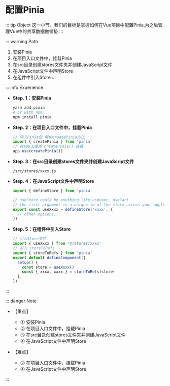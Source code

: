 # 配置Pinia

::: tip Object
这一小节，我们的目标是掌握如何在Vue项目中配置Pinia,为之后管理Vue中的共享数据做铺垫
:::

::: warning Path

1. 安装Pinia
2. 在项目入口文件中，挂载Pinia
3. 在src目录创建stores文件夹并创建JavaScript文件
4. 在JavaScript文件中声明Store
5. 在组件中引入Store
:::

::: info Experience

* **Step. 1：安装Pinia**

  ```bash
  yarn add pinia
  # or with npm
  npm install pinia
  ```

* **Step. 2：在项目入口文件中，挂载Pinia**

  ```js
  // 导入Pinia包 解构createPinia方法
  import { createPinia } from 'pinia'
  // 在app上使用 createPinia() 挂载
  app.use(createPinia())
  ```

* **Step. 3：在src目录创建stores文件夹并创建JavaScript文件**

  ```text
  /src/stores/xxxx.js
  ```

* **Step. 4：在JavaScript文件中声明Store**

  ```js
  import { defineStore } from 'pinia'

  // useStore could be anything like useUser, useCart
  // the first argument is a unique id of the store across your application
  export const useXxxx = defineStore('xxxx', {
    // other options...
  })
  ```

* **Step. 5：在组件中引入Store**

  ```js
  // 引入Store文件
  import { useXxxx } from '@/stores/xxxx'
  // 引入 storeToRefs
  import { storeToRefs } from 'pinia'
  export default defineComponent({
    setup() {
      const store = useXxxx()
      const { xxxx, xxxx } = storeToRefs(store)
    },
  })
  ```

:::

::: danger Note

* 【重点】
  * ⓵ 安装Pinia
  * ⓶ 在项目入口文件中，挂载Pinia
  * ⓷ 在src目录创建stores文件夹并创建JavaScript文件
  * ⓸ 在JavaScript文件中声明Store

* 【难点】

  * ⓶ 在项目入口文件中，挂载Pinia
  * ⓸ 在JavaScript文件中声明Store

:::
